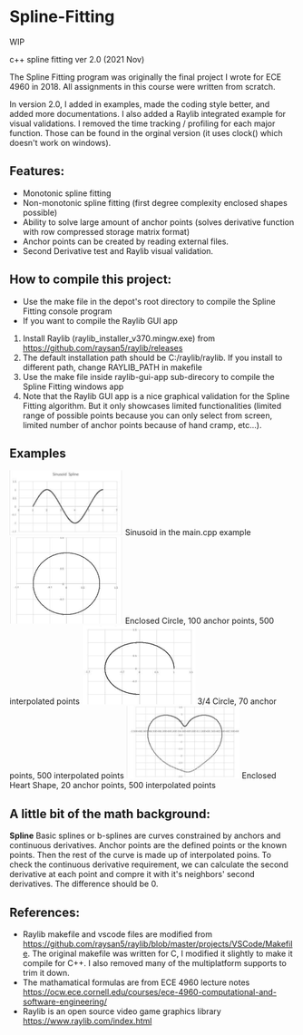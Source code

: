 # Spline-Fitting

WIP 

c++ spline fitting ver 2.0 (2021 Nov)

The Spline Fitting program was originally the final project I wrote for ECE 4960 in 2018. All assignments in this course were written from scratch. 

In version 2.0, I added in examples, made the coding style better, and added more documentations. I also added a Raylib integrated example for visual validations. I removed the time tracking / profiling for each major function. Those can be found in the orginal version (it uses clock() which doesn't work on windows). 

## Features:
* Monotonic spline fitting
* Non-monotonic spline fitting (first degree complexity enclosed shapes possible)
* Ability to solve large amount of anchor points (solves derivative function with row compressed storage matrix format)
* Anchor points can be created by reading external files.
* Second Derivative test and Raylib visual validation.

## How to compile this project:
* Use the make file in the depot's root directory to compile the Spline Fitting console program
* If you want to compile the Raylib GUI app
1. Install Raylib (raylib_installer_v370.mingw.exe) from https://github.com/raysan5/raylib/releases
2. The default installation path should be C:/raylib/raylib. If you install to different path, change RAYLIB_PATH in makefile
3. Use the make file inside raylib-gui-app sub-direcory to compile the Spline Fitting windows app
4. Note that the Raylib GUI app is a nice graphical validation for the Spline Fitting algorithm. But it only showcases limited functionalities (limited range of possible points because you can only select from screen, limited number of anchor points because of hand cramp, etc...).

## Examples
<img src="https://github.com/fanyazhi/Spline-Fitting/blob/main/examples/Sinusoid.PNG" width="200" />
Sinusoid in the main.cpp example

<img src="https://github.com/fanyazhi/Spline-Fitting/blob/main/examples/EnclosedCircle_100_500.PNG" width="200" />
Enclosed Circle, 100 anchor points, 500 interpolated points

<img src="https://github.com/fanyazhi/Spline-Fitting/blob/main/examples/QuarterCircle_70_500.PNG" width="200" />
3/4 Circle, 70 anchor points, 500 interpolated points

<img src="https://github.com/fanyazhi/Spline-Fitting/blob/main/examples/HeartShape_20_500.PNG" width="200" />
Enclosed Heart Shape, 20 anchor points, 500 interpolated points

## A little bit of the math background:

**Spline**
Basic splines or b-splines are curves constrained by anchors and continuous derivatives. Anchor points are the defined points or the known points. Then the rest of the curve is made up of interpolated poins. To check the continuous derivative requirement, we can calculate the second derivative at each point and compre it with it's neighbors' second derivatives. The difference should be 0. 


## References:
* Raylib makefile and vscode files are modified from https://github.com/raysan5/raylib/blob/master/projects/VSCode/Makefile. The original makefile was written for C, I modified it slightly to make it compile for C++. I also removed many of the multiplatform supports to trim it down. 
* The mathamatical formulas are from ECE 4960 lecture notes https://ocw.ece.cornell.edu/courses/ece-4960-computational-and-software-engineering/
* Raylib is an open source video game graphics library https://www.raylib.com/index.html 